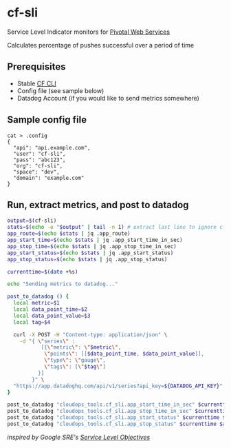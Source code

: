 # cf-sli

Service Level Indicator monitors for [Pivotal Web Services](http://run.pivotal.io/)

Calculates percentage of pushes successful over a period of time

## Prerequisites
* Stable [CF CLI](https://github.com/cloudfoundry/cli/releases)
* Config file (see sample below)
* Datadog Account (if you would like to send metrics somewhere)

## Sample config file
```
cat > .config
{
  "api": "api.example.com",
  "user": "cf-sli",
  "pass": "abc123",
  "org": "cf-sli",
  "space": "dev",
  "domain": "example.com"
}
```

## Run, extract metrics, and post to datadog
```bash
output=$(cf-sli)
stats=$(echo -e "$output" | tail -n 1) # extract last line to ignore cf cli output
app_route=$(echo $stats | jq .app_route)
app_start_time=$(echo $stats | jq .app_start_time_in_sec)
app_stop_time=$(echo $stats | jq .app_stop_time_in_sec)
app_start_status=$(echo $stats | jq .app_start_status)
app_stop_status=$(echo $stats | jq .app_stop_status)

currenttime=$(date +%s)

echo "Sending metrics to datadog..."

post_to_datadog () {
  local metric=$1
  local data_point_time=$2
  local data_point_value=$3
  local tag=$4

  curl -X POST -H "Content-type: application/json" \
    -d "{ \"series\" :
           [{\"metric\": \"$metric\",
            \"points\": [[$data_point_time, $data_point_value]],
            \"type\": \"gauge\",
            \"tags\": [\"$tag\"]
          }]
        }" \
  "https://app.datadoghq.com/api/v1/series?api_key=${DATADOG_API_KEY}"
}

post_to_datadog "cloudops_tools.cf_sli.app_start_time_in_sec" $currenttime $app_start_time "deployment:${BOSH_DEPLOYMENT_NAME}"
post_to_datadog "cloudops_tools.cf_sli.app_stop_time_in_sec" $currenttime $app_stop_time "deployment:${BOSH_DEPLOYMENT_NAME}"
post_to_datadog "cloudops_tools.cf_sli.app_start_status" $currenttime $app_start_status "deployment:${BOSH_DEPLOYMENT_NAME}"
post_to_datadog "cloudops_tools.cf_sli.app_stop_status" $currenttime $app_stop_status "deployment:${BOSH_DEPLOYMENT_NAME}"
```

_inspired by Google SRE's [Service Level Objectives](https://landing.google.com/sre/book/chapters/service-level-objectives.html)_
